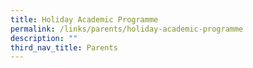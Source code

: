 ```yaml
---
title: Holiday Academic Programme
permalink: /links/parents/holiday-academic-programme
description: ""
third_nav_title: Parents
---
```

